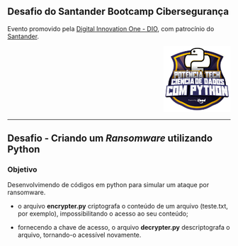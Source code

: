 ## Desafio do **Santander Bootcamp Cibersegurança**

Evento promovido pela [Digital Innovation One - DIO](https://www.dio.me/en), com patrocínio do [Santander](https://app.santanderopenacademy.com/pt-BR/).

<div align="right">
  <img src="https://github.com/crobertocamilo/sistema_bancario_python/raw/main/assets/logo.webp" alt="logo bootcamp" width=30%/>
</div>

--- 
## Desafio - Criando um *Ransomware* utilizando Python

### Objetivo

Desenvolvimendo de códigos em python para simular um ataque por ransomware.

- o arquivo **encrypter.py** criptografa o conteúdo de um arquivo (teste.txt, por exemplo), impossibilitando o acesso ao seu conteúdo;

- fornecendo a chave de acesso, o arquivo **decrypter.py** descriptografa o arquivo, tornando-o acessível novamente.
  
